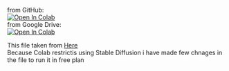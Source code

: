from GitHub:<br>
<a target="_blank" href="https://colab.research.google.com/github/DeekshithSH/Automatic-1111-WebUI-Colab/blob/main/controlnet.ipynb">
  <img src="https://colab.research.google.com/assets/colab-badge.svg" alt="Open In Colab"/>
</a>
<br>
from Google Drive:<br>
<a target="_blank" href="https://colab.research.google.com/drive/1CrEQn3X5pJbxDAOk3_A2Oksfz8qZGM_m">
  <img src="https://colab.research.google.com/assets/colab-badge.svg" alt="Open In Colab"/>
</a>
<br>

This file taken from [Here](https://www.reddit.com/r/StableDiffusion/comments/115l9zb/controlnet_colab_fp16_models_with_automatic_1111/)<br>
Because Colab restrictis using Stable Diffusion i have made few chnages in the file to run it in free plan
